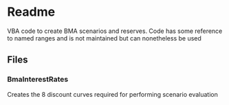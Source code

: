 # Readme
VBA code to create BMA scenarios and reserves.
Code has some reference to named ranges and is not maintained but can nonetheless be used

## Files

### BmaInterestRates

Creates the 8 discount curves required for performing scenario evaluation
